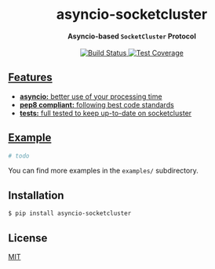 <h1 align="center">asyncio-socketcluster</h1>

<div align="center">
  <strong>Asyncio-based <code>SocketCluster</code> Protocol</strong>
</div>

<br />

<div align="center">
  <!-- Build Status -->
  <a href="https://travis-ci.org/brunoalano/asyncio-socketcluster">
    <img src="https://img.shields.io/travis/brunoalano/asyncio-socketcluster/master.svg?style=flat-square"
      alt="Build Status" />
  </a>
  <!-- Test Coverage -->
  <a href="https://codecov.io/github/brunoalano/asyncio-socketcluster">
    <img src="https://img.shields.io/codecov/c/github/brunoalano/asyncio-socketcluster/master.svg?style=flat-square"
      alt="Test Coverage" />
</div>

## Features
- __asyncio:__ better use of your processing time
- __pep8 compliant:__ following best code standards
- __tests:__ full tested to keep up-to-date on socketcluster

## Example
```python
# todo
```
You can find more examples in the `examples/` subdirectory.


## Installation
```sh
$ pip install asyncio-socketcluster
```

## License
[MIT](https://tldrlegal.com/license/mit-license)
